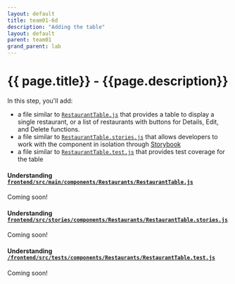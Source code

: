 ```yaml
---
layout: default
title: team01-6d
description: "Adding the table"
layout: default
parent: team01
grand_parent: lab
---
```


# {{ page.title}} - {{page.description}}

In this step, you'll add:
* a file similar to [`RestaurantTable.js`](https://github.com/ucsb-cs156-s23/STARTER-team01/blob/main/frontend/src/main/components/Restaurants/RestaurantTable.js) that provides a table to display a single restaurant, or a list of restaurants with buttons for Details, Edit, and Delete functions.
* a file similar to [`RestaurantTable.stories.js`](https://github.com/ucsb-cs156-s23/STARTER-team01/blob/main/frontend/src/stories/components/Restaurants/RestaurantTable.stories.js) that allows developers to work with the component in isolation through [Storybook](https://storybook.js.org/)
* a file similar to [`RestaurantTable.test.js`](https://github.com/ucsb-cs156-s23/STARTER-team01/blob/main/frontend/src/tests/components/Restaurants/RestaurantTable.test.js) that provides test coverage for the table

#### Understanding [`frontend/src/main/components/Restaurants/RestaurantTable.js`](https://github.com/ucsb-cs156-s23/STARTER-team01/blob/main/frontend/src/main/components/Restaurants/RestaurantTable.js)

Coming soon!

#### Understanding [`frontend/src/stories/components/Restaurants/RestaurantTable.stories.js`](https://github.com/ucsb-cs156-s23/STARTER-team01/blob/main/frontend/src/stories/components/Restaurants/RestaurantTable.stories.js)

Coming soon!

#### Understanding [`/frontend/src/tests/components/Restaurants/RestaurantTable.test.js`](https://github.com/ucsb-cs156-s23/STARTER-team01/blob/main/frontend/src/tests/components/Restaurants/RestaurantTable.test.js)

Coming soon!

